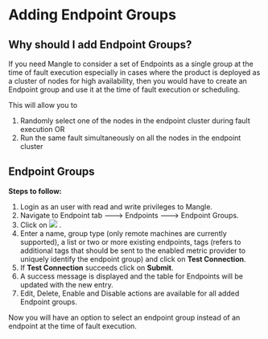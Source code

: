 # Adding Endpoint Groups

## Why should I add Endpoint Groups?

If you need Mangle to consider a set of Endpoints as a single group at the time of fault execution especially in cases where the product is deployed as a cluster of nodes for high availability, then you would have to create an Endpoint group and use it at the time of fault execution or scheduling.

This will allow you to 

1. Randomly select one of the nodes in the endpoint cluster during fault execution OR
2. Run the same fault simultaneously on all the nodes in the endpoint cluster

## Endpoint Groups

**Steps to follow:** 

1. Login as an user with read and write privileges to Mangle.
2. Navigate to Endpoint tab ---&gt; Endpoints ---&gt; Endpoint Groups.
3. Click on ![](../.gitbook/assets/add_button%20%281%29.png) .
4. Enter a name, group type \(only remote machines are currently supported\), a list or two or more existing endpoints, tags \(refers to additional tags that should be sent to the enabled metric provider to uniquely identify the endpoint group\) and click on **Test Connection**.
5. If **Test Connection** succeeds click on **Submit**.
6. A success message is displayed and the table for Endpoints will be updated with the new entry.
7. Edit, Delete, Enable and Disable actions are available for all added Endpoint groups.

Now you will have an option to select an endpoint group instead of an endpoint at the time of fault execution.

